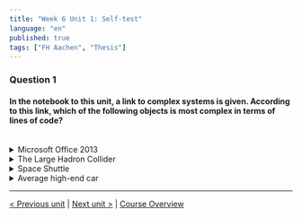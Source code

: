 ```yaml
---
title: "Week 6 Unit 1: Self-test"
language: "en"
published: true
tags: ["FH Aachen", "Thesis"]
---
```


### Question 1

#### In the notebook to this unit, a link to complex systems is given. According to this link, which of the following objects is most complex in terms of lines of code?

<br>

<details>
	<summary>Microsoft Office 2013</summary>
	<img  src="imgs/cross.png" width="25">
</details>


<details>
	<summary>The Large Hadron Collider</summary>
	<img  src="imgs/cross.png" width="25">
</details>


<details>
	<summary>Space Shuttle </summary>
	<img  src="imgs/cross.png" width="25">
</details>


<details>
	<summary>Average high-end car</summary>
	<img  src="imgs/check.png" width="25">
</details>

---

[< Previous unit](/teaching/python-mooc/week6_unit2_import_libraries) | [Next unit >](/teaching/python-mooc/week6_unit1_libraries) |
[Course Overview](/teaching/python-mooc)